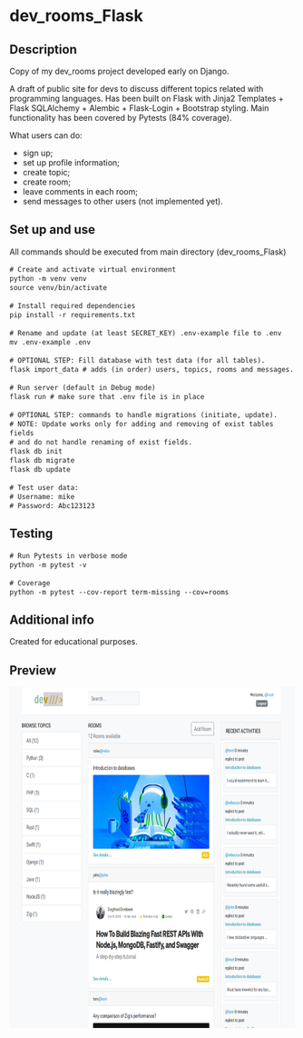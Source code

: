 # dev_rooms_Flask

## Description

Copy of my dev_rooms project developed early on Django.

A draft of public site for devs to discuss different topics related with programming languages. Has been built on Flask with Jinja2 Templates + Flask SQLAlchemy + Alembic + Flask-Login + Bootstrap styling. Main functionality has been covered by Pytests (84% coverage).

What users can do:
- sign up;
- set up profile information;
- create topic;
- create room;
- leave comments in each room;
- send messages to other users (not implemented yet).

## Set up and use

All commands should be executed from main directory (dev_rooms_Flask)

```
# Create and activate virtual environment
python -m venv venv
source venv/bin/activate

# Install required dependencies
pip install -r requirements.txt

# Rename and update (at least SECRET_KEY) .env-example file to .env
mv .env-example .env

# OPTIONAL STEP: Fill database with test data (for all tables). 
flask import_data # adds (in order) users, topics, rooms and messages.

# Run server (default in Debug mode)
flask run # make sure that .env file is in place

# OPTIONAL STEP: commands to handle migrations (initiate, update).
# NOTE: Update works only for adding and removing of exist tables fields 
# and do not handle renaming of exist fields.
flask db init 
flask db migrate
flask db update

# Test user data:
# Username: mike
# Password: Abc123123

```

## Testing

```
# Run Pytests in verbose mode
python -m pytest -v

# Coverage
python -m pytest --cov-report term-missing --cov=rooms
```

## Additional info

Created for educational purposes. 

## Preview
<img src="https://github.com/wenerikk5/dev_rooms_Flask/blob/7ff2b002b5f95f879b31ba863e07e3038a14e7b3/rooms/static/uploads/base/Preview.png" alt="img" width="800" height='600'>


